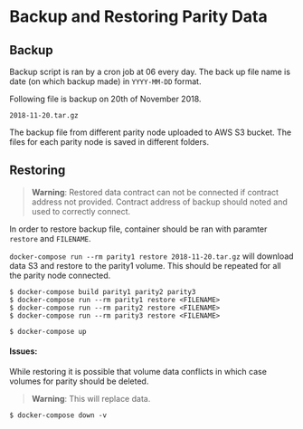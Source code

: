 # Backup and Restoring Parity Data

## Backup

Backup script is ran by a cron job at 06 every day. The back up file name is date (on which backup made) in `YYYY-MM-DD` format.

Following file is backup on 20th of November 2018.
```
2018-11-20.tar.gz
```

The backup file from different parity node uploaded to AWS S3 bucket. The files for each parity node is saved in different folders.

## Restoring

> **Warning**: Restored data contract can not be connected if contract address not provided. Contract address of backup should noted and used to correctly connect.

In order to restore backup file, container should be ran with paramter `restore` and `FILENAME`.

`docker-compose run --rm parity1 restore 2018-11-20.tar.gz` will download data S3 and restore to the parity1 volume. This should be repeated for all the parity node connected.


```shell
$ docker-compose build parity1 parity2 parity3
$ docker-compose run --rm parity1 restore <FILENAME>
$ docker-compose run --rm parity2 restore <FILENAME>
$ docker-compose run --rm parity3 restore <FILENAME>

$ docker-compose up
```

#### Issues:
While restoring it is possible that volume data conflicts in which case volumes for parity should be deleted.

> **Warning**: This will replace data.

```shell
$ docker-compose down -v
```
